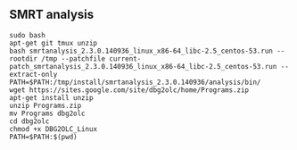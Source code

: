 SMRT analysis
--

	sudo bash
	apt-get git tmux unzip
	bash smrtanalysis_2.3.0.140936_linux_x86-64_libc-2.5_centos-53.run --rootdir /tmp --patchfile current-patch_smrtanalysis_2.3.0.140936_linux_x86-64_libc-2.5_centos-53.run --extract-only
	PATH=$PATH:/tmp/install/smrtanalysis_2.3.0.140936/analysis/bin/
	wget https://sites.google.com/site/dbg2olc/home/Programs.zip
	apt-get install unzip
	unzip Programs.zip
	mv Programs dbg2olc
	cd dbg2olc
	chmod +x DBG2OLC_Linux
	PATH=$PATH:$(pwd)
	